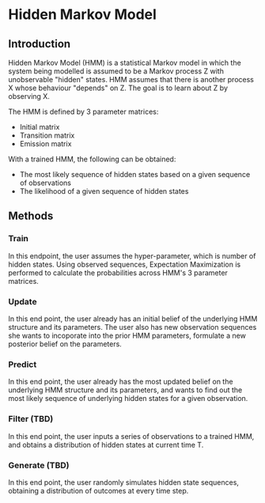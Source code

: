 # Hidden Markov Model

## Introduction

Hidden Markov Model (HMM) is a statistical Markov model in which the system being modelled is assumed to be a Markov process Z with unobservable "hidden" states. HMM assumes that there is another process X whose behaviour "depends" on Z. The goal is to learn about Z by observing X.

The HMM is defined by 3 parameter matrices:
- Initial matrix
- Transition matrix
- Emission matrix

With a trained HMM, the following can be obtained:
- The most likely sequence of hidden states based on a given sequence of observations
- The likelihood of a given sequence of hidden states

## Methods

### Train
In this endpoint, the user assumes the hyper-parameter, which is number of hidden states. Using observed sequences, Expectation Maximization is performed to calculate the probabilities across HMM's 3 parameter matrices.

### Update
In this end point, the user already has an initial belief of the underlying HMM structure and its parameters. The user also has new observation sequences she wants to incoporate into the prior HMM parameters, formulate a new posterior belief on the parameters.

### Predict
In this end point, the user already has the most updated belief on the underlying HMM structure and its parameters, and wants to find out the most likely sequence of underlying hidden states for a given observation.

### Filter (TBD)
In this end point, the user inputs a series of observations to a trained HMM, and obtains a distribution of hidden states at current time T.

### Generate (TBD)
In this end point, the user randomly simulates hidden state sequences, obtaining a distribution of outcomes at every time step.

